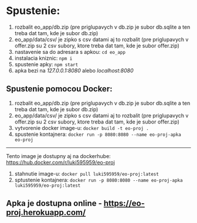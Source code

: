 # Spustenie:
 1. rozbalit eo_app/db.zip (pre priglupavych v db.zip je subor db.sqlite a ten treba dat tam, kde je subor db.zip)
 2. eo_app/data/csv/ je zipko s csv datami aj to rozbalit (pre priglupavych v offer.zip su 2 csv subory, ktore treba dat tam, kde je subor offer.zip)
 3. nastavenie sa do adresara s apkou: ```cd eo_app```
 4. instalacia kniznic:  ```npm i```
 5. spustenie apky: ```npm start```
 6. apka bezi na *127.0.0.1:8080* alebo *localhost:8080* 
 ## Spustenie pomocou Docker:
  1. rozbalit eo_app/db.zip (pre priglupavych v db.zip je subor db.sqlite a ten treba dat tam, kde je subor db.zip)
  2. eo_app/data/csv/ je zipko s csv datami aj to rozbalit (pre priglupavych v offer.zip su 2 csv subory, ktore treba dat tam, kde je subor offer.zip)
  3. vytvorenie docker image-u: ```docker build -t eo-proj .```
  4. spustenie kontajnera: ```docker run -p 8080:8080 --name eo-proj-apka eo-proj```
  ---
  Tento image je dostupny aj na dockerhube: https://hub.docker.com/r/luki595959/eo-proj
  1. stahnutie image-u: ```docker pull luki595959/eo-proj:latest```
  2. sptustenie kontajnera: ```docker run -p 8080:8080 --name eo-proj-apka luki595959/eo-proj:latest```
 ## Apka je dostupna online - https://eo-proj.herokuapp.com/ 
